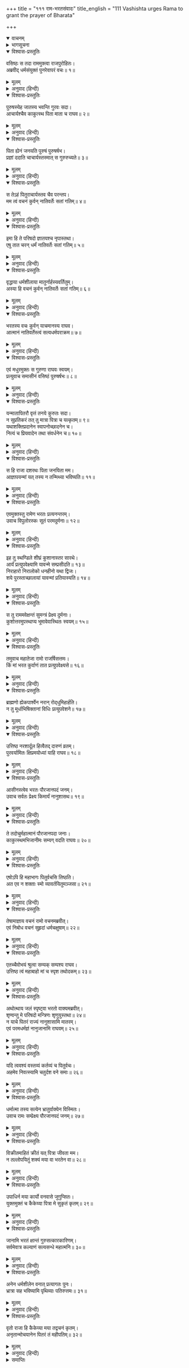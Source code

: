 +++
title = "१११ राम-भरतसंवादः"
title_english = "111 Vashishta urges Rama to grant the prayer of Bharata"

+++
<details open><summary>वाचनम्</summary>
<div caption="श्रीराम-हरिसीताराममूर्ति-घनपाठिभ्यां वचनम्" class="audioEmbed" src="https://archive.org/download/Ramayana-recitation-Sriram-harisItArAmamUrti-Ghanapaati-v2/Kanda_2/Kanda_2_AYK-111-Rama_Bharatha_Samvadaha.mp3"></div>
</details>

<details><summary>भागसूचना</summary>

111. वसिष्ठजीके समझानेपर भी श्रीरामको पिताकी आज्ञाके पालनसे विरत होते न देख भरतका धरना देनेको तैयार होना तथा श्रीरामका उन्हें समझाकर अयोध्या लौटनेकी आज्ञा देना
</details>

<details open><summary>विश्वास-प्रस्तुतिः</summary>

वसिष्ठः स तदा राममुक्त्वा राजपुरोहितः।  
अब्रवीद् धर्मसंयुक्तं पुनरेवापरं वचः॥ १॥
</details>

<details><summary>मूलम्</summary>

वसिष्ठः स तदा राममुक्त्वा राजपुरोहितः।  
अब्रवीद् धर्मसंयुक्तं पुनरेवापरं वचः॥ १॥
</details>

<details><summary>अनुवाद (हिन्दी)</summary>

उस समय राजपुरोहित वसिष्ठने पूर्वोक्त बातें कहकर पुनः श्रीरामसे दूसरी धर्मयुक्त बातें कहीं—॥ १॥
</details>

<details open><summary>विश्वास-प्रस्तुतिः</summary>

पुरुषस्येह जातस्य भवन्ति गुरवः सदा।  
आचार्यश्चैव काकुत्स्थ पिता माता च राघव॥ २॥
</details>

<details><summary>मूलम्</summary>

पुरुषस्येह जातस्य भवन्ति गुरवः सदा।  
आचार्यश्चैव काकुत्स्थ पिता माता च राघव॥ २॥
</details>

<details><summary>अनुवाद (हिन्दी)</summary>

‘रघुनन्दन! ककुत्स्थकुलभूषण! इस संसारमें उत्पन्न हुए पुरुषके सदा तीन गुरु होते हैं—आचार्य, पिता और माता॥ २॥
</details>

<details open><summary>विश्वास-प्रस्तुतिः</summary>

पिता ह्येनं जनयति पुरुषं पुरुषर्षभ।  
प्रज्ञां ददाति चाचार्यस्तस्मात् स गुरुरुच्यते॥ ३॥
</details>

<details><summary>मूलम्</summary>

पिता ह्येनं जनयति पुरुषं पुरुषर्षभ।  
प्रज्ञां ददाति चाचार्यस्तस्मात् स गुरुरुच्यते॥ ३॥
</details>

<details><summary>अनुवाद (हिन्दी)</summary>

‘पुरुषप्रवर! पिता पुरुषके शरीरको उत्पन्न करता है, इसलिये गुरु है और आचार्य उसे ज्ञान देता है, इसलिये गुरु कहलाता है॥ ३॥
</details>

<details open><summary>विश्वास-प्रस्तुतिः</summary>

स तेऽहं पितुराचार्यस्तव चैव परन्तप।  
मम त्वं वचनं कुर्वन् नातिवर्तेः सतां गतिम्॥ ४॥
</details>

<details><summary>मूलम्</summary>

स तेऽहं पितुराचार्यस्तव चैव परन्तप।  
मम त्वं वचनं कुर्वन् नातिवर्तेः सतां गतिम्॥ ४॥
</details>

<details><summary>अनुवाद (हिन्दी)</summary>

‘शत्रुओंको संताप देनेवाले रघुवीर! मैं तुम्हारे पिताका और तुम्हारा भी आचार्य हूँ; अतः मेरी आज्ञाका पालन करनेसे तुम सत्पुरुषोंके पथका त्याग करनेवाले नहीं समझे जाओगे॥ ४॥
</details>

<details open><summary>विश्वास-प्रस्तुतिः</summary>

इमा हि ते परिषदो ज्ञातयश्च नृपास्तथा।  
एषु तात चरन् धर्मं नातिवर्तेः सतां गतिम्॥ ५॥
</details>

<details><summary>मूलम्</summary>

इमा हि ते परिषदो ज्ञातयश्च नृपास्तथा।  
एषु तात चरन् धर्मं नातिवर्तेः सतां गतिम्॥ ५॥
</details>

<details><summary>अनुवाद (हिन्दी)</summary>

‘तात! ये तुम्हारे सभासद्, बन्धु-बान्धव तथा सामन्त राजा पधारे हुए हैं, इनके प्रति धर्मानुकूल बर्ताव करनेसे भी तुम्हारे द्वारा सन्मार्गका उल्लङ्घन नहीं होगा॥ ५॥
</details>

<details open><summary>विश्वास-प्रस्तुतिः</summary>

वृद्धाया धर्मशीलाया मातुर्नार्हस्यवर्तितुम्।  
अस्या हि वचनं कुर्वन् नातिवर्तेः सतां गतिम्॥ ६॥
</details>

<details><summary>मूलम्</summary>

वृद्धाया धर्मशीलाया मातुर्नार्हस्यवर्तितुम्।  
अस्या हि वचनं कुर्वन् नातिवर्तेः सतां गतिम्॥ ६॥
</details>

<details><summary>अनुवाद (हिन्दी)</summary>

‘अपनी धर्मपरायणा बूढ़ी माताकी बात तो तुम्हें कभी टालनी ही नहीं चाहिये। इनकी आज्ञाका पालन करके तुम श्रेष्ठ पुरुषोंके आश्रयभूत धर्मका उल्लङ्घन करनेवाले नहीं माने जाओगे॥ ६॥
</details>

<details open><summary>विश्वास-प्रस्तुतिः</summary>

भरतस्य वचः कुर्वन् याचमानस्य राघव।  
आत्मानं नातिवर्तेस्त्वं सत्यधर्मपराक्रम॥ ७॥
</details>

<details><summary>मूलम्</summary>

भरतस्य वचः कुर्वन् याचमानस्य राघव।  
आत्मानं नातिवर्तेस्त्वं सत्यधर्मपराक्रम॥ ७॥
</details>

<details><summary>अनुवाद (हिन्दी)</summary>

‘सत्य, धर्म और पराक्रमसे सम्पन्न रघुनन्दन! भरत अपने आत्मस्वरूप तुमसे राज्य ग्रहण करने और अयोध्या लौटनेकी प्रार्थना कर रहे हैं, उनकी बात मान लेनेसे भी तुम धर्मका उल्लङ्घन करनेवाले नहीं कहलाओगे’॥ ७॥
</details>

<details open><summary>विश्वास-प्रस्तुतिः</summary>

एवं मधुरमुक्तः स गुरुणा राघवः स्वयम्।  
प्रत्युवाच समासीनं वसिष्ठं पुरुषर्षभः॥ ८॥
</details>

<details><summary>मूलम्</summary>

एवं मधुरमुक्तः स गुरुणा राघवः स्वयम्।  
प्रत्युवाच समासीनं वसिष्ठं पुरुषर्षभः॥ ८॥
</details>

<details><summary>अनुवाद (हिन्दी)</summary>

गुरु वसिष्ठने सुमधुर वचनोंमें जब इस प्रकार कहा, तब साक्षात् पुरुषोत्तम श्रीराघवेन्द्रने वहाँ बैठे हुए वसिष्ठजीको यों उत्तर दिया॥ ८॥
</details>

<details open><summary>विश्वास-प्रस्तुतिः</summary>

यन्मातापितरौ वृत्तं तनये कुरुतः सदा।  
न सुप्रतिकरं तत् तु मात्रा पित्रा च यत्कृतम्॥ ९॥  
यथाशक्तिप्रदानेन स्वापनोच्छादनेन च।  
नित्यं च प्रियवादेन तथा संवर्धनेन च॥ १०॥
</details>

<details><summary>मूलम्</summary>

यन्मातापितरौ वृत्तं तनये कुरुतः सदा।  
न सुप्रतिकरं तत् तु मात्रा पित्रा च यत्कृतम्॥ ९॥  
यथाशक्तिप्रदानेन स्वापनोच्छादनेन च।  
नित्यं च प्रियवादेन तथा संवर्धनेन च॥ १०॥
</details>

<details><summary>अनुवाद (हिन्दी)</summary>

‘माता और पिता पुत्रके प्रति जो सर्वदा स्नेहपूर्ण बर्ताव करते हैं, अपनी शक्तिके अनुसार उत्तम खाद्य पदार्थ देने, अच्छे बिछौनेपर सुलाने, उबटन आदि लगाने, सदा मीठी बातें बोलने तथा पालन-पोषण करने आदिके द्वारा माता और पिताने जो उपकार किया है, उसका बदला सहज ही नहीं चुकाया जा सकता॥
</details>

<details open><summary>विश्वास-प्रस्तुतिः</summary>

स हि राजा दशरथः पिता जनयिता मम।  
आज्ञापयन्मां यत् तस्य न तन्मिथ्या भविष्यति॥ ११॥
</details>

<details><summary>मूलम्</summary>

स हि राजा दशरथः पिता जनयिता मम।  
आज्ञापयन्मां यत् तस्य न तन्मिथ्या भविष्यति॥ ११॥
</details>

<details><summary>अनुवाद (हिन्दी)</summary>

‘अतः मेरे जन्मदाता पिता महाराज दशरथने मुझे जो आज्ञा दी है, वह मिथ्या नहीं होगी’॥ ११॥
</details>

<details open><summary>विश्वास-प्रस्तुतिः</summary>

एवमुक्तस्तु रामेण भरतः प्रत्यनन्तरम्।  
उवाच विपुलोरस्कः सूतं परमदुर्मनाः॥ १२॥
</details>

<details><summary>मूलम्</summary>

एवमुक्तस्तु रामेण भरतः प्रत्यनन्तरम्।  
उवाच विपुलोरस्कः सूतं परमदुर्मनाः॥ १२॥
</details>

<details><summary>अनुवाद (हिन्दी)</summary>

श्रीरामचन्द्रजीके ऐसा कहनेपर चौड़ी छातीवाले भरतजीका मन बहुत उदास हो गया। वे पास ही बैठे हुए सूत सुमन्त्रसे बोले—॥ १२॥
</details>

<details open><summary>विश्वास-प्रस्तुतिः</summary>

इह तु स्थण्डिले शीघ्रं कुशानास्तर सारथे।  
आर्यं प्रत्युपवेक्ष्यामि यावन्मे सम्प्रसीदति॥ १३॥  
निराहारो निरालोको धनहीनो यथा द्विजः।  
शये पुरस्ताच्छालायां यावन्मां प्रतियास्यति॥ १४॥
</details>

<details><summary>मूलम्</summary>

इह तु स्थण्डिले शीघ्रं कुशानास्तर सारथे।  
आर्यं प्रत्युपवेक्ष्यामि यावन्मे सम्प्रसीदति॥ १३॥  
निराहारो निरालोको धनहीनो यथा द्विजः।  
शये पुरस्ताच्छालायां यावन्मां प्रतियास्यति॥ १४॥
</details>

<details><summary>अनुवाद (हिन्दी)</summary>

‘सारथे! आप इस वेदीपर शीघ्र ही बहुत-से कुश बिछा दीजिये। जबतक आर्य मुझपर प्रसन्न नहीं होंगे, तबतक मैं यहीं इनके पास धरना दूँगा। जैसे साहूकार या महाजनके द्वारा निर्धन किया हुआ ब्राह्मण उसके घरके दरवाजेपर मुँह ढककर बिना खाये-पिये पड़ा रहता है, उसी प्रकार मैं भी उपवासपूर्वक मुखपर आवरण डालकर इस कुटियाके सामने लेट जाऊँगा। जबतक मेरी बात मानकर ये अयोध्याको नहीं लौटेंगे, तबतक मैं इसी तरह पड़ा रहूँगा’॥ १३-१४॥
</details>

<details open><summary>विश्वास-प्रस्तुतिः</summary>

स तु राममवेक्षन्तं सुमन्त्रं प्रेक्ष्य दुर्मनाः।  
कुशोत्तरमुपस्थाप्य भूमावेवास्थितः स्वयम्॥ १५॥
</details>

<details><summary>मूलम्</summary>

स तु राममवेक्षन्तं सुमन्त्रं प्रेक्ष्य दुर्मनाः।  
कुशोत्तरमुपस्थाप्य भूमावेवास्थितः स्वयम्॥ १५॥
</details>

<details><summary>अनुवाद (हिन्दी)</summary>

यह सुनकर सुमन्त्र श्रीरामचन्द्रजीका मुँह ताकने लगे। उन्हें इस अवस्थामें देख भरतके मनमें बड़ा दुःख हुआ और वे स्वयं ही कुशकी चटाई बिछाकर जमीनपर बैठ गये॥ १५॥
</details>

<details open><summary>विश्वास-प्रस्तुतिः</summary>

तमुवाच महातेजा रामो राजर्षिसत्तमः।  
किं मां भरत कुर्वाणं तात प्रत्युपवेक्ष्यसे॥ १६॥
</details>

<details><summary>मूलम्</summary>

तमुवाच महातेजा रामो राजर्षिसत्तमः।  
किं मां भरत कुर्वाणं तात प्रत्युपवेक्ष्यसे॥ १६॥
</details>

<details><summary>अनुवाद (हिन्दी)</summary>

तब महातेजस्वी राजर्षिशिरोमणि श्रीरामने उनसे कहा— ‘तात भरत! मैं तुम्हारी क्या बुराई करता हूँ, जो मेरे आगे धरना दोगे?॥ १६॥
</details>

<details open><summary>विश्वास-प्रस्तुतिः</summary>

ब्राह्मणो ह्येकपार्श्वेन नरान् रोद‍्धुमिहार्हति।  
न तु मूर्धाभिषिक्तानां विधिः प्रत्युपवेशने॥ १७॥
</details>

<details><summary>मूलम्</summary>

ब्राह्मणो ह्येकपार्श्वेन नरान् रोद‍्धुमिहार्हति।  
न तु मूर्धाभिषिक्तानां विधिः प्रत्युपवेशने॥ १७॥
</details>

<details><summary>अनुवाद (हिन्दी)</summary>

‘ब्राह्मण एक करवटसे सोकर—धरना देकर मनुष्योंको अन्यायसे रोक सकता है, परंतु राजतिलक ग्रहण करनेवाले क्षत्रियोंके लिये इस प्रकार धरना देनेका विधान नहीं है॥ १७॥
</details>

<details open><summary>विश्वास-प्रस्तुतिः</summary>

उत्तिष्ठ नरशार्दूल हित्वैतद् दारुणं व्रतम्।  
पुरवर्यामितः क्षिप्रमयोध्यां याहि राघव॥ १८॥
</details>

<details><summary>मूलम्</summary>

उत्तिष्ठ नरशार्दूल हित्वैतद् दारुणं व्रतम्।  
पुरवर्यामितः क्षिप्रमयोध्यां याहि राघव॥ १८॥
</details>

<details><summary>अनुवाद (हिन्दी)</summary>

‘अतः नरश्रेष्ठ रघुनन्दन! इस कठोर व्रतका परित्याग करके उठो और यहाँसे शीघ्र ही अयोध्यापुरीको जाओ’॥
</details>

<details open><summary>विश्वास-प्रस्तुतिः</summary>

आसीनस्त्वेव भरतः पौरजानपदं जनम्।  
उवाच सर्वतः प्रेक्ष्य किमार्यं नानुशासथ॥ १९॥
</details>

<details><summary>मूलम्</summary>

आसीनस्त्वेव भरतः पौरजानपदं जनम्।  
उवाच सर्वतः प्रेक्ष्य किमार्यं नानुशासथ॥ १९॥
</details>

<details><summary>अनुवाद (हिन्दी)</summary>

यह सुनकर भरत वहाँ बैठे-बैठे ही सब ओर दृष्टि डालकर नगर और जनपदके लोगोंसे बोले—‘आपलोग भैयाको क्यों नहीं समझाते हैं ?’॥ १९॥
</details>

<details open><summary>विश्वास-प्रस्तुतिः</summary>

ते तदोचुर्महात्मानं पौरजानपदा जनाः।  
काकुत्स्थमभिजानीमः सम्यग् वदति राघवः॥ २०॥
</details>

<details><summary>मूलम्</summary>

ते तदोचुर्महात्मानं पौरजानपदा जनाः।  
काकुत्स्थमभिजानीमः सम्यग् वदति राघवः॥ २०॥
</details>

<details><summary>अनुवाद (हिन्दी)</summary>

तब नगर और जनपदके लोग महात्मा भरतसे बोले—‘हम जानते हैं, काकुत्स्थ श्रीरामचन्द्रजीके प्रति आप रघुकुल-तिलक भरतजी ठीक ही कहते हैं॥ २०॥
</details>

<details open><summary>विश्वास-प्रस्तुतिः</summary>

एषोऽपि हि महाभागः पितुर्वचसि तिष्ठति।  
अत एव न शक्ताः स्मो व्यावर्तयितुमञ्जसा॥ २१॥
</details>

<details><summary>मूलम्</summary>

एषोऽपि हि महाभागः पितुर्वचसि तिष्ठति।  
अत एव न शक्ताः स्मो व्यावर्तयितुमञ्जसा॥ २१॥
</details>

<details><summary>अनुवाद (हिन्दी)</summary>

‘परंतु ये महाभाग श्रीरामचन्द्रजी भी पिताकी आज्ञाके पालनमें लगे हैं, इसलिये यह भी ठीक ही है। अतएव हम इन्हें सहसा उस ओरसे लौटानेमें असमर्थ हैं’॥ २१॥
</details>

<details open><summary>विश्वास-प्रस्तुतिः</summary>

तेषामाज्ञाय वचनं रामो वचनमब्रवीत्।  
एवं निबोध वचनं सुहृदां धर्मचक्षुषाम्॥ २२॥
</details>

<details><summary>मूलम्</summary>

तेषामाज्ञाय वचनं रामो वचनमब्रवीत्।  
एवं निबोध वचनं सुहृदां धर्मचक्षुषाम्॥ २२॥
</details>

<details><summary>अनुवाद (हिन्दी)</summary>

उन पुरवासियोंके वचनका तात्पर्य समझकर श्रीरामने भरतसे कहा—‘भरत! धर्मपर दृष्टि रखनेवाले सुहृदोंके इस कथनको सुनो और समझो॥ २२॥
</details>

<details open><summary>विश्वास-प्रस्तुतिः</summary>

एतच्चैवोभयं श्रुत्वा सम्यक् सम्पश्य राघव।  
उत्तिष्ठ त्वं महाबाहो मां च स्पृश तथोदकम्॥ २३॥
</details>

<details><summary>मूलम्</summary>

एतच्चैवोभयं श्रुत्वा सम्यक् सम्पश्य राघव।  
उत्तिष्ठ त्वं महाबाहो मां च स्पृश तथोदकम्॥ २३॥
</details>

<details><summary>अनुवाद (हिन्दी)</summary>

‘रघुनन्दन! मेरी और इनकी दोनों बातोंको सुनकर उनपर सम्यक् रूपसे विचार करो। महाबाहो! अब शीघ्र उठो तथा मेरा और जलका स्पर्श करो’॥ २३॥
</details>

<details open><summary>विश्वास-प्रस्तुतिः</summary>

अथोत्थाय जलं स्पृष्ट्वा भरतो वाक्यमब्रवीत्।  
शृण्वन्तु मे परिषदो मन्त्रिणः शृणुयुस्तथा॥ २४॥  
न याचे पितरं राज्यं नानुशासामि मातरम्।  
एवं परमधर्मज्ञं नानुजानामि राघवम्॥ २५॥
</details>

<details><summary>मूलम्</summary>

अथोत्थाय जलं स्पृष्ट्वा भरतो वाक्यमब्रवीत्।  
शृण्वन्तु मे परिषदो मन्त्रिणः शृणुयुस्तथा॥ २४॥  
न याचे पितरं राज्यं नानुशासामि मातरम्।  
एवं परमधर्मज्ञं नानुजानामि राघवम्॥ २५॥
</details>

<details><summary>अनुवाद (हिन्दी)</summary>

यह सुनकर भरत उठकर खड़े हो गये और श्रीराम एवं जलका स्पर्श करके बोले—‘मेरे सभासद् और मन्त्री सब लोग सुनें—न तो मैंने पिताजीसे राज्य माँगा था और न मातासे ही कभी इसके लिये कुछ कहा था। साथ ही, परम धर्मज्ञ श्रीरामचन्द्रजीके वनवासमें भी मेरी कोई सम्मति नहीं है॥ २४-२५॥
</details>

<details open><summary>विश्वास-प्रस्तुतिः</summary>

यदि त्ववश्यं वस्तव्यं कर्तव्यं च पितुर्वचः।  
अहमेव निवत्स्यामि चतुर्दश वने समाः॥ २६॥
</details>

<details><summary>मूलम्</summary>

यदि त्ववश्यं वस्तव्यं कर्तव्यं च पितुर्वचः।  
अहमेव निवत्स्यामि चतुर्दश वने समाः॥ २६॥
</details>

<details><summary>अनुवाद (हिन्दी)</summary>

‘फिर भी यदि इनके लिये पिताजीकी आज्ञाका पालन करना और वनमें रहना अनिवार्य है तो इनके बदले मैं ही चौदह वर्षोंतक वनमें निवास करूँगा’॥ २६॥
</details>

<details open><summary>विश्वास-प्रस्तुतिः</summary>

धर्मात्मा तस्य सत्येन भ्रातुर्वाक्येन विस्मितः।  
उवाच रामः सम्प्रेक्ष्य पौरजानपदं जनम्॥ २७॥
</details>

<details><summary>मूलम्</summary>

धर्मात्मा तस्य सत्येन भ्रातुर्वाक्येन विस्मितः।  
उवाच रामः सम्प्रेक्ष्य पौरजानपदं जनम्॥ २७॥
</details>

<details><summary>अनुवाद (हिन्दी)</summary>

भाई भरतकी इस सत्य बातसे धर्मात्मा श्रीरामको बड़ा विस्मय हुआ और उन्होंने पुरवासी तथा राज्यनिवासी लोगोंकी ओर देखकर कहा—॥ २७॥
</details>

<details open><summary>विश्वास-प्रस्तुतिः</summary>

विक्रीतमाहितं क्रीतं यत् पित्रा जीवता मम।  
न तल्लोपयितुं शक्यं मया वा भरतेन वा॥ २८॥
</details>

<details><summary>मूलम्</summary>

विक्रीतमाहितं क्रीतं यत् पित्रा जीवता मम।  
न तल्लोपयितुं शक्यं मया वा भरतेन वा॥ २८॥
</details>

<details><summary>अनुवाद (हिन्दी)</summary>

‘पिताजीने अपने जीवनकालमें जो वस्तु बेंच दी है, या धरोहर रख दी है, अथवा खरीदी है, उसे मैं अथवा भरत कोई भी पलट नहीं सकता॥ २८॥
</details>

<details open><summary>विश्वास-प्रस्तुतिः</summary>

उपाधिर्न मया कार्यो वनवासे जुगुप्सितः।  
युक्तमुक्तं च कैकेय्या पित्रा मे सुकृतं कृतम्॥ २९॥
</details>

<details><summary>मूलम्</summary>

उपाधिर्न मया कार्यो वनवासे जुगुप्सितः।  
युक्तमुक्तं च कैकेय्या पित्रा मे सुकृतं कृतम्॥ २९॥
</details>

<details><summary>अनुवाद (हिन्दी)</summary>

‘मुझे वनवासके लिये किसीको प्रतिनिधि नहीं बनाना चाहिये; क्योंकि सामर्थ्य रहते हुए प्रतिनिधिसे काम लेना लोकमें निन्दित है। कैकेयीने उचित माँग ही प्रस्तुत की थी और मेरे पिताजीने उसे देकर पुण्य कर्म ही किया था॥
</details>

<details open><summary>विश्वास-प्रस्तुतिः</summary>

जानामि भरतं क्षान्तं गुरुसत्कारकारिणम्।  
सर्वमेवात्र कल्याणं सत्यसन्धे महात्मनि॥ ३०॥
</details>

<details><summary>मूलम्</summary>

जानामि भरतं क्षान्तं गुरुसत्कारकारिणम्।  
सर्वमेवात्र कल्याणं सत्यसन्धे महात्मनि॥ ३०॥
</details>

<details><summary>अनुवाद (हिन्दी)</summary>

‘मैं जानता हूँ, भरत बड़े क्षमाशील और गुरुजनोंका सत्कार करनेवाले हैं, इन सत्यप्रतिज्ञ महात्मामें सभी कल्याणकारी गुण मौजूद हैं॥ ३०॥
</details>

<details open><summary>विश्वास-प्रस्तुतिः</summary>

अनेन धर्मशीलेन वनात् प्रत्यागतः पुनः।  
भ्रात्रा सह भविष्यामि पृथिव्याः पतिरुत्तमः॥ ३१॥
</details>

<details><summary>मूलम्</summary>

अनेन धर्मशीलेन वनात् प्रत्यागतः पुनः।  
भ्रात्रा सह भविष्यामि पृथिव्याः पतिरुत्तमः॥ ३१॥
</details>

<details><summary>अनुवाद (हिन्दी)</summary>

‘चौदह वर्षोंकी अवधि पूरी करके जब मैं वनसे लौटूँगा, तब अपने इन धर्मशील भाईके साथ इस भूमण्डलका श्रेष्ठ राजा होऊँगा॥ ३१॥
</details>

<details open><summary>विश्वास-प्रस्तुतिः</summary>

वृतो राजा हि कैकेय्या मया तद्वचनं कृतम्।  
अनृतान्मोचयानेन पितरं तं महीपतिम्॥ ३२॥
</details>

<details><summary>मूलम्</summary>

वृतो राजा हि कैकेय्या मया तद्वचनं कृतम्।  
अनृतान्मोचयानेन पितरं तं महीपतिम्॥ ३२॥
</details>

<details><summary>अनुवाद (हिन्दी)</summary>

‘कैकेयीने राजासे वर माँगा और मैंने उसका पालन स्वीकार कर लिया, अतः भरत! अब तुम मेरा कहना मानकर उस वरके पालनद्वारा अपने पिता महाराज दशरथको असत्यके बन्धनसे मुक्त करो’॥ ३२॥
</details>

<details><summary>समाप्तिः</summary>

इत्यार्षे श्रीमद्रामायणे वाल्मीकीये आदिकाव्येऽयोध्याकाण्डे एकादशाधिकशततमः सर्गः॥ १११॥  
इस प्रकार श्रीवाल्मीकिनिर्मित आर्षरामायण आदिकाव्यके अयोध्याकाण्डमें एक सौ ग्यारहवाँ सर्ग पूरा हुआ॥ १११॥
</details>

